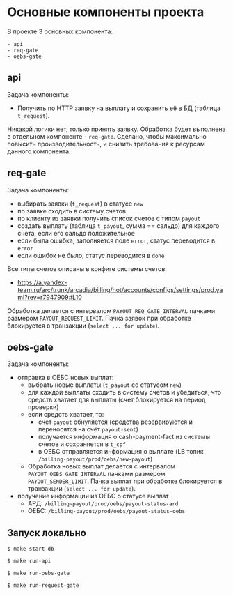 # Основные компоненты проекта

В проекте 3 основных компонента:

    - api
    - req-gate
    - oebs-gate

## api

Задача компоненты:

- Получить по HTTP заявку на выплату и сохранить её в БД (таблица `t_request`).

Никакой логики нет, только принять заявку. Обработка будет выполнена в отдельном компоненте - `req-gate`.
Сделано, чтобы максимально повысить производительность, и снизить требования к ресурсам данного компонента.

## req-gate

Задача компоненты:

- выбирать заявки (`t_request`) в статусе `new`
- по заявке сходить в систему счетов
- по клиенту из заявки получить список счетов с типом `payout`
- создать выплату (таблица `t_payout`, сумма == сальдо) для каждого счета, если его сальдо положительное
- если была ошибка, заполняется поле `error`, статус переводится в `error`
- если ошибок не было, статус переводится в `done`

Все типы счетов описаны в конфиге системы счетов:
- https://a.yandex-team.ru/arc/trunk/arcadia/billing/hot/accounts/configs/settings/prod.yaml?rev=r7947909#L10

Обработка делается с интервалом `PAYOUT_REQ_GATE_INTERVAL` пачками размером `PAYOUT_REQUEST_LIMIT`.
Пачка заявок при обработке блокируется в транзакции (`select ... for update`).

## oebs-gate

Задача компоненты:

- отправка в ОЕБС новых выплат:
    - выбрать новые выплаты (`t_payout` со статусом `new`)
    - для каждой выплаты сходить в систему счетов и убедиться, что средств хватает для выплаты (счет блокируется на период проверки)
    - если средств хватает, то:
        - счет `payout` обнуляется (средства резервируются и переносятся на счёт `payout-sent`)
        - получается информация о cash-payment-fact из системы счетов и сохраняется в `t_cpf`
        - в ОЕБС отправляется информация о выплате (LB топик `/billing-payout/prod/oebs/new-payout`)
    - Обработка новых выплат делается с интервалом `PAYOUT_OEBS_GATE_INTERVAL` пачками размером `PAYOUT_SENDER_LIMIT`.
      Пачка выплат при обработке блокируется в транзакции (`select ... for update`).
- получение информации из ОЕБС о статусе выплат
    - АРД: `/billing-payout/prod/oebs/payout-status-ard`
    - ОЕБС: `/billing-payout/prod/oebs/payout-status-oebs`

## Запуск локально

```shell
$ make start-db

$ make run-api

$ make run-oebs-gate

$ make run-request-gate
```
